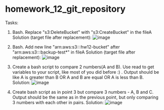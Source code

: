 # homework_12_git_repository

Tasks:
1. Bash. Replace  "s3:DeleteBucket" with "s3:CreateBucket" in the fileA
    Solution (target file after replacement):
    ![image](https://user-images.githubusercontent.com/18323106/111063719-61d78180-84c1-11eb-85ca-93550e381dad.png)


2. Bash. Add new line "arn:aws:s3:::hw12-bucket"
 after  "arn:aws:s3:::backup-test*" in fileA
    Solution (target file after replacement):
    ![image](https://user-images.githubusercontent.com/18323106/111063719-61d78180-84c1-11eb-85ca-93550e381dad.png)

3. Create a bash script to compare 2 numbers(A and B). Use read to get variables to your script, like most of you did before :) . Output should be like A is greater than B OR A and B are equal OR A is less than B.
    Solution:
    ![image](https://user-images.githubusercontent.com/18323106/111063844-e3c7aa80-84c1-11eb-9cd6-b2facf6cb4f1.png)
    

4. Create bash script as in point 3 but compare 3 numbers - A, B and C. Output should be the same as in the previous point, but only comparing 3 numbers with each other in pairs.
    Solution:
    ![image](https://user-images.githubusercontent.com/18323106/111063898-24272880-84c2-11eb-9a05-89360e52eeeb.png)
    
